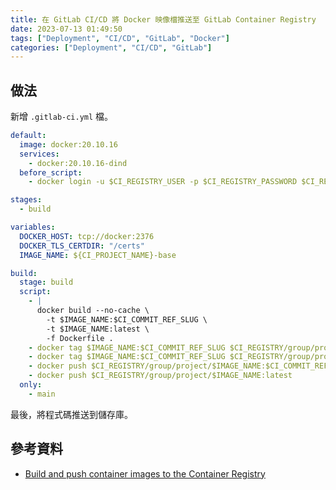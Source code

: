 ```yaml
---
title: 在 GitLab CI/CD 將 Docker 映像檔推送至 GitLab Container Registry
date: 2023-07-13 01:49:50
tags: ["Deployment", "CI/CD", "GitLab", "Docker"]
categories: ["Deployment", "CI/CD", "GitLab"]
---
```


## 做法

新增 `.gitlab-ci.yml` 檔。

```yaml
default:
  image: docker:20.10.16
  services:
    - docker:20.10.16-dind
  before_script:
    - docker login -u $CI_REGISTRY_USER -p $CI_REGISTRY_PASSWORD $CI_REGISTRY

stages:
  - build

variables:
  DOCKER_HOST: tcp://docker:2376
  DOCKER_TLS_CERTDIR: "/certs"
  IMAGE_NAME: ${CI_PROJECT_NAME}-base

build:
  stage: build
  script:
    - |
      docker build --no-cache \
        -t $IMAGE_NAME:$CI_COMMIT_REF_SLUG \
        -t $IMAGE_NAME:latest \
        -f Dockerfile .
    - docker tag $IMAGE_NAME:$CI_COMMIT_REF_SLUG $CI_REGISTRY/group/project/$IMAGE_NAME:$CI_COMMIT_REF_SLUG
    - docker tag $IMAGE_NAME:$CI_COMMIT_REF_SLUG $CI_REGISTRY/group/project/$IMAGE_NAME:latest
    - docker push $CI_REGISTRY/group/project/$IMAGE_NAME:$CI_COMMIT_REF_SLUG
    - docker push $CI_REGISTRY/group/project/$IMAGE_NAME:latest
  only:
    - main
```

最後，將程式碼推送到儲存庫。

## 參考資料

- [Build and push container images to the Container Registry](https://docs.gitlab.com/ee/user/packages/container_registry/build_and_push_images.html)
